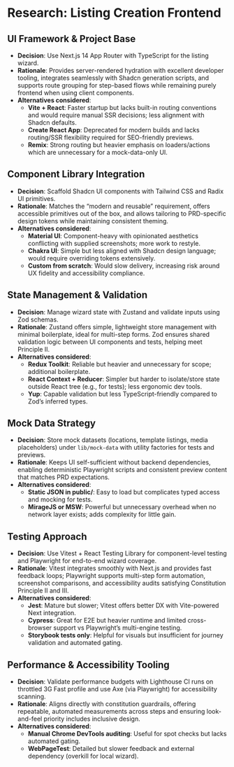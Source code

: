 # Research: Listing Creation Frontend

## UI Framework & Project Base
- **Decision**: Use Next.js 14 App Router with TypeScript for the listing wizard.
- **Rationale**: Provides server-rendered hydration with excellent developer tooling, integrates seamlessly with Shadcn generation scripts, and supports route grouping for step-based flows while remaining purely frontend when using client components.
- **Alternatives considered**:
  - **Vite + React**: Faster startup but lacks built-in routing conventions and would require manual SSR decisions; less alignment with Shadcn defaults.
  - **Create React App**: Deprecated for modern builds and lacks routing/SSR flexibility required for SEO-friendly previews.
  - **Remix**: Strong routing but heavier emphasis on loaders/actions which are unnecessary for a mock-data-only UI.

## Component Library Integration
- **Decision**: Scaffold Shadcn UI components with Tailwind CSS and Radix UI primitives.
- **Rationale**: Matches the “modern and reusable” requirement, offers accessible primitives out of the box, and allows tailoring to PRD-specific design tokens while maintaining consistent theming.
- **Alternatives considered**:
  - **Material UI**: Component-heavy with opinionated aesthetics conflicting with supplied screenshots; more work to restyle.
  - **Chakra UI**: Simple but less aligned with Shadcn design language; would require overriding tokens extensively.
  - **Custom from scratch**: Would slow delivery, increasing risk around UX fidelity and accessibility compliance.

## State Management & Validation
- **Decision**: Manage wizard state with Zustand and validate inputs using Zod schemas.
- **Rationale**: Zustand offers simple, lightweight store management with minimal boilerplate, ideal for multi-step forms. Zod ensures shared validation logic between UI components and tests, helping meet Principle II.
- **Alternatives considered**:
  - **Redux Toolkit**: Reliable but heavier and unnecessary for scope; additional boilerplate.
  - **React Context + Reducer**: Simpler but harder to isolate/store state outside React tree (e.g., for tests); less ergonomic dev tools.
  - **Yup**: Capable validation but less TypeScript-friendly compared to Zod’s inferred types.

## Mock Data Strategy
- **Decision**: Store mock datasets (locations, template listings, media placeholders) under `lib/mock-data` with utility factories for tests and previews.
- **Rationale**: Keeps UI self-sufficient without backend dependencies, enabling deterministic Playwright scripts and consistent preview content that matches PRD expectations.
- **Alternatives considered**:
  - **Static JSON in public/**: Easy to load but complicates typed access and mocking for tests.
  - **MirageJS or MSW**: Powerful but unnecessary overhead when no network layer exists; adds complexity for little gain.

## Testing Approach
- **Decision**: Use Vitest + React Testing Library for component-level testing and Playwright for end-to-end wizard coverage.
- **Rationale**: Vitest integrates smoothly with Next.js and provides fast feedback loops; Playwright supports multi-step form automation, screenshot comparisons, and accessibility audits satisfying Constitution Principle II and III.
- **Alternatives considered**:
  - **Jest**: Mature but slower; Vitest offers better DX with Vite-powered Next integration.
  - **Cypress**: Great for E2E but heavier runtime and limited cross-browser support vs Playwright’s multi-engine testing.
  - **Storybook tests only**: Helpful for visuals but insufficient for journey validation and automated gating.

## Performance & Accessibility Tooling
- **Decision**: Validate performance budgets with Lighthouse CI runs on throttled 3G Fast profile and use Axe (via Playwright) for accessibility scanning.
- **Rationale**: Aligns directly with constitution guardrails, offering repeatable, automated measurements across steps and ensuring look-and-feel priority includes inclusive design.
- **Alternatives considered**:
  - **Manual Chrome DevTools auditing**: Useful for spot checks but lacks automated gating.
  - **WebPageTest**: Detailed but slower feedback and external dependency (overkill for local wizard).
